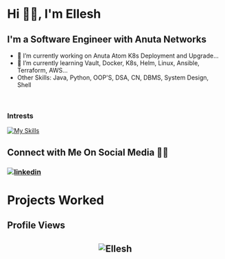 # Hi  👋🏻, I'm Ellesh

## **I'm a Software Engineer with Anuta Networks**

- 🔭 I’m currently working on Anuta Atom K8s Deployment and Upgrade...
- 🌱 I’m currently learning Vault, Docker, K8s, Helm, Linux,  Ansible, Terraform, AWS...
- Other Skills: Java, Python, OOP'S, DSA, CN, DBMS, System Design, Shell
<br>

### Intrests

[![My Skills](https://skillicons.dev/icons?i=java,python,gitlab,jenkins,bash,linux,docker,kubernetes,ansible,aws,&theme=light)](https://skillicons.dev)

## **Connect with Me On Social Media** 🤝🏻 &nbsp;

<h3 align="left">
<a href="https://www.linkedin.com/in/ellesh-keloth-670a10190/"><img src="https://img.icons8.com/color/96/000000/linkedin.png" alt="linkedin"/></a>
<br>

# Projects Worked  

## Profile Views

<h2 align="center"> <img src="https://komarev.com/ghpvc/?username=kellesh" alt="Ellesh" /> <h2>
